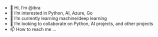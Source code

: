 - 👋 Hi, I’m @ibra
- 👀 I’m interested in Python, AI, Azure, Go
- 🌱 I’m currently learning  machine/deep learning 
- 💞️ I’m looking to collaborate on Python, AI projects, and other projects 
- 📫 How to reach me ...

<!---
ibra-dotcom/ibra-dotcom is a ✨ special ✨ repository because its `README.md` (this file) appears on your GitHub profile.
You can click the Preview link to take a look at your changes.
--->
